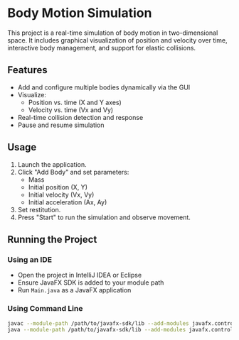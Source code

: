 # Body Motion Simulation 

This project is a real-time simulation of body motion in two-dimensional space. It includes graphical visualization of position and velocity over time, interactive body management, and support for elastic collisions.

## Features

- Add and configure multiple bodies dynamically via the GUI
- Visualize:
  - Position vs. time (X and Y axes)
  - Velocity vs. time (Vx and Vy)
- Real-time collision detection and response
- Pause and resume simulation

## Usage

1. Launch the application.
2. Click "Add Body" and set parameters:
   - Mass
   - Initial position (X, Y)
   - Initial velocity (Vx, Vy)
   - Initial acceleration (Ax, Ay)
3. Set restitution.
3. Press "Start" to run the simulation and observe movement.

## Running the Project

### Using an IDE

- Open the project in IntelliJ IDEA or Eclipse
- Ensure JavaFX SDK is added to your module path
- Run `Main.java` as a JavaFX application

### Using Command Line

```bash
javac --module-path /path/to/javafx-sdk/lib --add-modules javafx.controls -d out src/com/project/*.java
java --module-path /path/to/javafx-sdk/lib --add-modules javafx.controls -cp out com.project.Main


